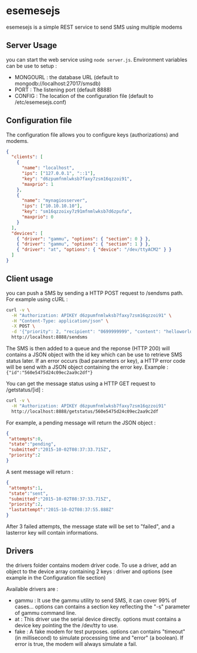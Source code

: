# esemesejs
esemesejs is a simple REST service to send SMS using multiple modems

## Server Usage
you can start the web service using ```node server.js```. Environment variables can be use to setup :
* MONGOURL : the database URL (default to mongodb://localhost:27017/smsdb)
* PORT : The listening port (default 8888)
* CONFIG : The location of the configuration file (default to /etc/esemesejs.conf)

## Configuration file
The configuration file allows you to configure keys (authorizations) and modems.
```json
{
  "clients": [
    {
      "name": "localhost",
      "ips": ["127.0.0.1", "::1"],
      "key": "d6zpumfnmlwksb7faxy7zsm16qzzoi91",
      "maxprio": 1
    },
    {
      "name": "mynagiosserver",
      "ips": ["10.10.10.10"],
      "key": "sm16qzzoixy7z91mfnmlwksb7d6zpufa",
      "maxprio": 0
    }
  ],
  "devices": [
    { "driver": "gammu", "options": { "section": 0 } },
    { "driver": "gammu", "options": { "section": 1 } },
    { "driver": "at", "options": { "device": "/dev/ttyACM2" } }
  ]
}
```

## Client usage
you can push a SMS by sending a HTTP POST request to /sendsms path. For example using cURL :
```bash
curl -v \
  -H "Authorization: APIKEY d6zpumfnmlwksb7faxy7zsm16qzzoi91" \
  -H "Content-Type: application/json" \
  -X POST \
  -d '{"priority": 2, "recipient": "0699999999", "content": "helloworld"}' \
  http://localhost:8888/sendsms
```
The SMS is then added to a queue and the reponse (HTTP 200) will contains a JSON object with the id key which can be use to retrieve SMS status later.
If an error occurs (bad parameters or key), a HTTP error code will be send with a JSON object containing the error key.
Example :
```{"id":"560e5475d24c09ec2aa9c2df"}```

You can get the message status using a HTTP GET request to /getstatus/[id] :
```bash
curl -v \
  -H "Authorization: APIKEY d6zpumfnmlwksb7faxy7zsm16qzzoi91"
  http://localhost:8888/getstatus/560e5475d24c09ec2aa9c2df
```

For example, a pending message will return the JSON object :
```json
{
 "attempts":0,
 "state":"pending",
 "submitted":"2015-10-02T08:37:33.715Z",
 "priority":2
}
```
A sent message will return :
```json
{
 "attempts":1,
 "state":"sent",
 "submitted":"2015-10-02T08:37:33.715Z",
 "priority":2,
 "lastattempt":"2015-10-02T08:37:55.888Z"
}
```

After 3 failed attempts, the message state will be set to "failed", and a lasterror key will contain informations.

## Drivers
the drivers folder contains modem driver code. To use a driver, add an object to the device array containing 2 keys : driver and options (see example in the Configuration file section)

Available drivers are :
* gammu : It use the gammu utility to send SMS, it can cover 99% of cases... options can contains a section key reflecting the "-s" parameter of gammu command line.
* at : This driver use the serial device directly. options must contains a device key pointing the the /dev/tty to use.
* fake : A fake modem for test purposes. options can contains "timeout" (in millisecond) to simulate processing time and "error" (a boolean). If error is true, the modem will always simulate a fail.
